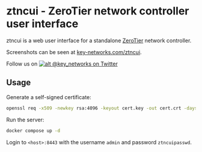 # ztncui - ZeroTier network controller user interface

ztncui is a web user interface for a standalone [ZeroTier](https://zerotier.com) network controller.

Screenshots can be seen at [key-networks.com/ztncui](https://key-networks.com/ztncui).

Follow us on [![alt @key_networks on Twitter](https://i.imgur.com/wWzX9uB.png)](https://twitter.com/key_networks)

## Usage

Generate a self-signed certificate:

```bash
openssl req -x509 -newkey rsa:4096 -keyout cert.key -out cert.crt -days 365 -nodes -subj "/C=CN"
```

Run the server:

```bash
docker compose up -d
```

Login to `<host>:8443` with the username `admin` and password `ztncuipasswd`.
